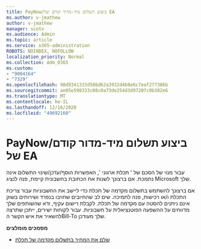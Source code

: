 ```yaml
---
title: PayNow/ביצוע תשלום מיד-מדור קודם של EA
ms.author: v-jmathew
author: v-jmathew
manager: scotv
ms.audience: Admin
ms.topic: article
ms.service: o365-administration
ROBOTS: NOINDEX, NOFOLLOW
localization_priority: Normal
ms.collection: Adm_O365
ms.custom:
- "9004164"
- "7329"
ms.openlocfilehash: 90d9341333d586d62a3932d4b8e6c7eaf277386b
ms.sourcegitcommit: ae05e598333c08c0a73de254d3d97207c0b382e6
ms.translationtype: MT
ms.contentlocale: he-IL
ms.lasthandoff: 12/16/2020
ms.locfileid: "49692160"
---
```

# <a name="paynowmake-payment-immediately---legacy-ea"></a>PayNow/ביצוע תשלום מיד-מדור קודם של EA

עבור מנוי של הסכם של ' תכלת ארגוני ', האפשרות הוסף/עדכן/שינוי התשלום אינה נתמכת. אם ברצונך לשנות את הכתובת בחשבונית קיימת, פנה לנציג Microsoft שלך.

אם ברצונך להשתמש בתשלום מקדמה של תכלת כדי ליישב את החשבוניות עבור צריכת התכלת ו/או רכישות, פנה לתמיכה. שים לב שהחיובים שחויבו בנפרד ושירותים בשוק אינם ניתנים להסטה עם מקדמה של תכלת. לקבלת רישום עקיף, ודא שהשותפים שלך מדווחים על ההשפעה הפוטנציאלית על חשבוניות. עבור לקוחות ישירים, ייתכן שתרצה להשאיר את איש הקשר הBill-To שלך מעודכן.

**מסמכים מומלצים**

- [שלם את המחיר בתשלום מקדמה של תכלת](https://docs.microsoft.com/azure/cost-management-billing/manage/ea-portal-enrollment-invoices#pay-your-overage-with-your-azure-prepayment)
